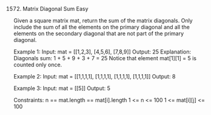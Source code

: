 1572. Matrix Diagonal Sum
Easy

Given a square matrix mat, return the sum of the matrix diagonals.
Only include the sum of all the elements on the primary diagonal and all the elements on the secondary diagonal that are not part of the primary diagonal.

Example 1:
Input: mat = [[1,2,3],
              [4,5,6],
              [7,8,9]]
Output: 25
Explanation: Diagonals sum: 1 + 5 + 9 + 3 + 7 = 25
Notice that element mat[1][1] = 5 is counted only once.

Example 2:
Input: mat = [[1,1,1,1],
              [1,1,1,1],
              [1,1,1,1],
              [1,1,1,1]]
Output: 8

Example 3:
Input: mat = [[5]]
Output: 5
 
Constraints:
n == mat.length == mat[i].length
1 <= n <= 100
1 <= mat[i][j] <= 100
